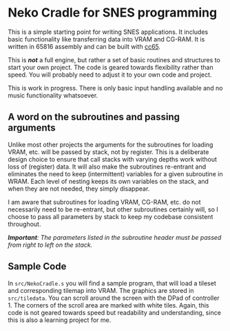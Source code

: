 # Neko Cradle for SNES programming
This is a simple starting point for writing SNES applications. It includes
basic functionality like transferring data into VRAM and CG-RAM. It is written
in 65816 assembly and can be built with [cc65](https://github.com/cc65/cc65).

This is ***not*** a full engine, but rather a set of basic routines and
structures to start your own project. The code is geared towards
flexibility rather than speed. You will probably need to adjust it to your
own code and project.

This is work in progress. There is only basic input handling available and no
music functionality whatsoever.

## A word on the subroutines and passing arguments
Unlike most other projects the arguments for the subroutines for
loading VRAM, etc. will be passed by stack, not by register. This is a
deliberate design choice to ensure that call stacks with varying depths
work without loss of (register) data. It will also make the subroutines
re-entrant and eliminates the need to keep (intermittent) variables for a given
subroutine in WRAM. Each level of nesting keeps its own variables on the stack,
and when they are not needed, they simply disappear.

I am aware that subroutines for loading VRAM, CG-RAM, etc. do not
necessarily need to be re-entrant, but other subroutines certainly will, so
I choose to pass all parameters by stack to keep my codebase consistent
throughout.  

*__Important__: The parameters listed in the subroutine header must be passed
from right to left on the stack.*

## Sample Code
In `src/NekoCradle.s` you will find a sample program, that will load a tileset
and corresponding tilemap into VRAM. The graphics are stored in `src/tiledata`.
You can scroll around the screen with the DPad of controller 1. The corners of
the scroll area are marked with white tiles. Again, this code is not geared
towards speed but readability and understanding, since this is also a
learning project for me.
